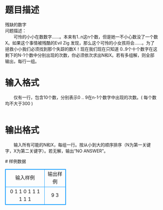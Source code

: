 # 

 
 # 题目描述 
<p>
残缺的数字<br>问题描述：<br>　　可怜的小小在数数字……。本来有1..n这n个数，但是她一不小心数没了一个数X。如果这个事情被残酷的Evil Zig 发现，那么这个可怜的小女孩将会……。为了拯救小小我们必须找到那个失踪的数X！现在我们现在只知道 0..9个十个数字在这剩下的N-1个数中分别出现的次数，你必须依次求出N和X。若有多组解，则全部输出，每行一组。<br></p> 

 
 # 输入格式 
<p>
　　仅有一行，包含10个数，分别表示0 .. 9在n-1个数字中出现的次数。( 每个数均不大于300 )<br><br></p> 

 
 # 输出格式 
<p>
　　输入所有可能的N和X，每组一行。按从小到大的顺序排序（N为第一关键字，X为第二关键字）。若无解，输出“NO ANSWER”。<br></p> 
# 样例数据
<style>
        table,table tr th, table tr td { border:1px solid #0094ff; }
        table { width: 200px; min-height: 25px; line-height: 25px; text-align: center; border-collapse: collapse;}   
    </style>
<table>
	<tr>
		<td>输入样例</td>
		<td>输出样例</td>
	</tr>
<tr><td>0 1 1 0 1 1 1 1 1 1

</td><td>9 3</td></tr></table>
